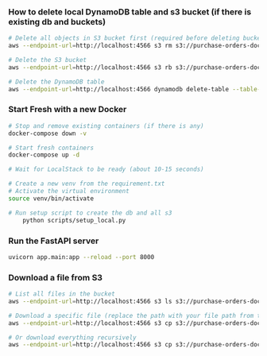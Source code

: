 ### How to delete local DynamoDB table and s3 bucket (if there is existing db and buckets)

```bash
# Delete all objects in S3 bucket first (required before deleting bucket)
aws --endpoint-url=http://localhost:4566 s3 rm s3://purchase-orders-docs --recursive

# Delete the S3 bucket
aws --endpoint-url=http://localhost:4566 s3 rb s3://purchase-orders-docs

# Delete the DynamoDB table
aws --endpoint-url=http://localhost:4566 dynamodb delete-table --table-name purchase_orders
```

### Start Fresh with a new Docker

```bash
# Stop and remove existing containers (if there is any)
docker-compose down -v

# Start fresh containers
docker-compose up -d

# Wait for LocalStack to be ready (about 10-15 seconds)

# Create a new venv from the requirement.txt
# Activate the virtual environment 
source venv/bin/activate

# Run setup script to create the db and all s3
    python scripts/setup_local.py 
```
### Run the FastAPI server

```bash
uvicorn app.main:app --reload --port 8000 
```

### Download a file from S3

```bash
# List all files in the bucket
aws --endpoint-url=http://localhost:4566 s3 ls s3://purchase-orders-docs/

# Download a specific file (replace the path with your file path from the list)
aws --endpoint-url=http://localhost:4566 s3 cp s3://purchase-orders-docs/1732234437123/Loc_Tran___Resume_Edu_Email.pdf ./downloaded_file.pdf

# Or download everything recursively
aws --endpoint-url=http://localhost:4566 s3 cp s3://purchase-orders-docs/ ./downloads/ --recursive
```